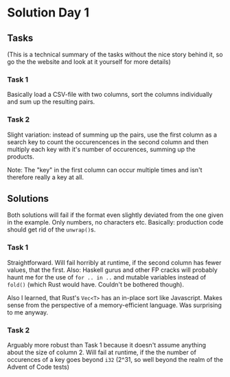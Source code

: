 # Solution Day 1 

## Tasks

(This is a technical summary of the tasks without the nice story behind it, so go the the website and look at it yourself for more details)

### Task 1

Basically load a CSV-file with two columns, sort the columns individually and sum up the resulting pairs.

### Task 2

Slight variation: instead of summing up the pairs, use the first column as a search key to count the occurencences in the second column and
then multiply each key with it's number of occurences, summing up the products.

Note: The "key" in the first column can occur multiple times and isn't therefore really a key at all.

## Solutions

Both solutions will fail if the format even slightly deviated from the one given in the example. Only numbers, no characters etc. Basically: production
code should get rid of the `unwrap()`s.

### Task 1

Straightforward. Will fail horribly at runtime, if the second column has fewer values, that the first. Also: Haskell gurus and other FP cracks
will probably haunt me for the use of `for .. in ..` and mutable variables instead of `fold()` (which Rust would have. Couldn't be bothered though).

Also I learned, that Rust's `Vec<T>` has an in-place sort like Javascript. Makes sense from the perspective of a memory-efficient language. Was
surprising to me anyway.

### Task 2

Arguably more robust than Task 1 because it doesn't assume anything about the size of column 2. Will fail at runtime, if the the number of occurences
of a key goes beyond `i32` (2^31, so well beyond the realm of the Advent of Code tests)